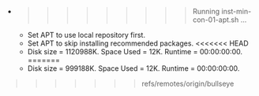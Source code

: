 * >>>>>>>>> Running inst-min-con-01-apt.sh ...
  * Set APT to use local repository first.
  * Set APT to skip installing recommended packages.
<<<<<<< HEAD
  * Disk size = 1120988K. Space Used = 12K. Runtime = 00:00:00:00.
=======
  * Disk size = 999188K. Space Used = 12K. Runtime = 00:00:00:00.
>>>>>>> refs/remotes/origin/bullseye
